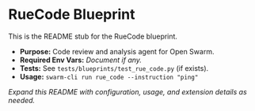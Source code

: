 # RueCode Blueprint

This is the README stub for the RueCode blueprint.

- **Purpose:** Code review and analysis agent for Open Swarm.
- **Required Env Vars:** _Document if any._
- **Tests:** See `tests/blueprints/test_rue_code.py` (if exists).
- **Usage:** `swarm-cli run rue_code --instruction "ping"`

_Expand this README with configuration, usage, and extension details as needed._
